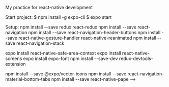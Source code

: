 My practice for react-native development

Start project:
$ npm install -g expo-cli
$ expo start


Setup:
npm install --save redux react-redux
npm install --save react-navigation
npm install --save react-navigation-header-buttons
npm install --save react-native-gesture-handler react-native-reanimated
npm install --save react-navigation-stack
<!-- expo install @react-native-community/masked-view (dependency of react-navigation/stack?) -->
expo install react-native-safe-area-context
expo install react-native-screens
expo install expo-font
npm install --save-dev redux-devtools-extension
<!-- npm install --save react-navigation-stack -->
<!-- npm install --save react-navigation-tabs -->
<!-- npm install --save react-navigation-drawer -->
npm install --save @expo/vector-icons
npm install --save react-navigation-material-bottom-tabs
npm install --save react-native-pape -->